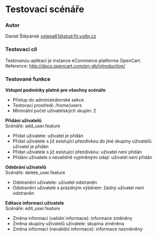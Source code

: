 # Testovací scénáře

### Autor
  Daniel Štěpánek
  xstepa61@stud.fit.vutbr.cz

### Testovací cíl
  Testovanou aplikací je instance eCommerce platforma OpenCart.
  Reference: http://docs.opencart.com/en-gb/introduction/  

### Testované funkce
**Vstupní podmínky platné pro všechny scénáře**
 - Přístup do administrátorské sekce
 - Testovací prostředí: /home/users
 - Minimální počet uživatelských skupin: 2

**Přidání uživatelů** \
  Scénáře: add_user.feature
  - Přidat uživatele: uživatel je přidán
  - Přidat uživatele s již existující přezdívkou do jiné skupiny uživatelů: uživatel je přidán
  - Přidat uživatele s již existující přezdívkou: uživatel není přidán
  - Přidání uživatele s nevalidně vyplněnými údaji: uživatel není přidán

**Odebrání uživatelů** \
  Scénáře: delete_user.feature
  - Odstranění uživatele: uživatel odstraněn
  - Odstranění uživatele s prázdným výběrem: žádný uživatel není odstraněn

**Editace informací uživatele** \
  Scénáře: edit_user.feature
  - Změna informací (validní informace): informace změněny
  - Změna skupiny uživatelů uživatele: skupina změněna
  - Změna informací (nevalidní informace): informace nezměněny
